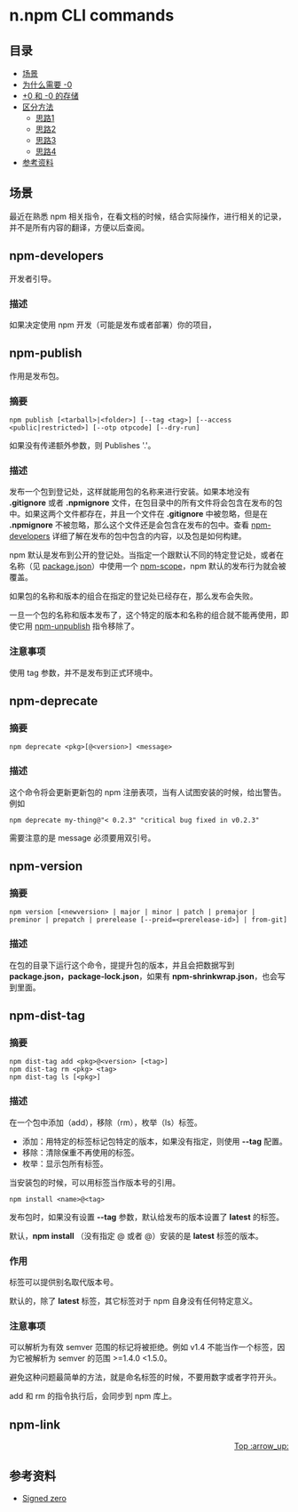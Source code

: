 # n.npm CLI commands
## <a name="index"></a> 目录
- [场景](#situation)
- [为什么需要 -0](#why)
- [+0 和 -0 的存储](#store)
- [区分方法](#function)
  - [思路1](#way1)
  - [思路2](#way2)
  - [思路3](#way3)
  - [思路4](#way4)
- [参考资料](#reference)

## <a name="situation"></a> 场景
最近在熟悉 npm 相关指令，在看文档的时候，结合实际操作，进行相关的记录，并不是所有内容的翻译，方便以后查阅。

## <a name="why"></a> npm-developers
开发者引导。
### 描述
如果决定使用 npm 开发（可能是发布或者部署）你的项目，

## <a name="why"></a> npm-publish
作用是发布包。
### 摘要
```
npm publish [<tarball>|<folder>] [--tag <tag>] [--access <public|restricted>] [--otp otpcode] [--dry-run]
```
如果没有传递额外参数，则 Publishes '.'。
### 描述
发布一个包到登记处，这样就能用包的名称来进行安装。如果本地没有 **.gitignore** 或者 **.npmignore** 文件，在包目录中的所有文件将会包含在发布的包中。如果这两个文件都存在，并且一个文件在 **.gitignore** 中被忽略，但是在 **.npmignore** 不被忽略，那么这个文件还是会包含在发布的包中。查看 [npm-developers][url-npm-developers] 详细了解在发布的包中包含的内容，以及包是如何构建。

npm 默认是发布到公开的登记处。当指定一个跟默认不同的特定登记处，或者在名称（见 [package.json][url-package-json]）中使用一个 [npm-scope][url-npm-scope]，npm 默认的发布行为就会被覆盖。

如果包的名称和版本的组合在指定的登记处已经存在，那么发布会失败。

一旦一个包的名称和版本发布了，这个特定的版本和名称的组合就不能再使用，即使它用 [npm-unpublish][url-npm-unpublish] 指令移除了。

### 注意事项
使用 tag 参数，并不是发布到正式环境中。

## npm-deprecate
### 摘要
```
npm deprecate <pkg>[@<version>] <message>
```
### 描述
这个命令将会更新更新包的 npm 注册表项，当有人试图安装的时候，给出警告。例如
```
npm deprecate my-thing@"< 0.2.3" "critical bug fixed in v0.2.3"
```
需要注意的是 message 必须要用双引号。

## npm-version
### 摘要
```
npm version [<newversion> | major | minor | patch | premajor | preminor | prepatch | prerelease [--preid=<prerelease-id>] | from-git]
```
### 描述
在包的目录下运行这个命令，提提升包的版本，并且会把数据写到 **package.json，package-lock.json**，如果有 **npm-shrinkwrap.json**，也会写到里面。

## npm-dist-tag
### 摘要
```
npm dist-tag add <pkg>@<version> [<tag>]
npm dist-tag rm <pkg> <tag>
npm dist-tag ls [<pkg>]
```
### 描述
在一个包中添加（add），移除（rm），枚举（ls）标签。
- 添加：用特定的标签标记包特定的版本，如果没有指定，则使用 **--tag** 配置。
- 移除：清除保重不再使用的标签。
- 枚举：显示包所有标签。

当安装包的时候，可以用标签当作版本号的引用。
```
npm install <name>@<tag>
```
发布包时，如果没有设置 **--tag** 参数，默认给发布的版本设置了 **latest** 的标签。

默认，**npm install** （没有指定 @<version> 或者 @<tag>）安装的是 **latest** 标签的版本。

### 作用
标签可以提供别名取代版本号。

默认的，除了 **latest** 标签，其它标签对于 npm 自身没有任何特定意义。

### 注意事项
可以解析为有效 semver 范围的标记将被拒绝。例如 v1.4 不能当作一个标签，因为它被解析为 semver 的范围 >=1.4.0 <1.5.0。

避免这种问题最简单的方法，就是命名标签的时候，不要用数字或者字符开头。

add 和 rm 的指令执行后，会同步到 npm 库上。

## npm-link


<div align="right"><a href="#index">Top :arrow_up:</a></div>

## <a name="reference"></a> 参考资料
- [Signed zero](https://en.wikipedia.org/wiki/Signed_zero)


[url-npm-developers]:https://docs.npmjs.com/misc/developers
[url-package-json]:https://docs.npmjs.com/files/package.json
[url-npm-scope]:https://docs.npmjs.com/misc/scope
[url-npm-unpublish]:https://docs.npmjs.com/cli/unpublish

